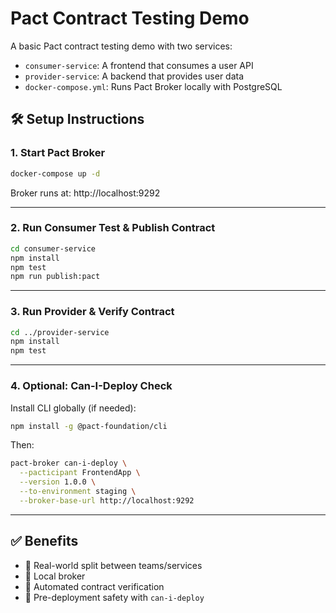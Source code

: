 # Pact Contract Testing Demo

A basic Pact contract testing demo with two services:
- `consumer-service`: A frontend that consumes a user API
- `provider-service`: A backend that provides user data
- `docker-compose.yml`: Runs Pact Broker locally with PostgreSQL

## 🛠 Setup Instructions

### 1. Start Pact Broker

```bash
docker-compose up -d
```

Broker runs at: http://localhost:9292

---

### 2. Run Consumer Test & Publish Contract

```bash
cd consumer-service
npm install
npm test
npm run publish:pact
```

---

### 3. Run Provider & Verify Contract

```bash
cd ../provider-service
npm install
npm test
```

---

### 4. Optional: Can-I-Deploy Check

Install CLI globally (if needed):

```bash
npm install -g @pact-foundation/cli
```

Then:

```bash
pact-broker can-i-deploy \
  --pacticipant FrontendApp \
  --version 1.0.0 \
  --to-environment staging \
  --broker-base-url http://localhost:9292
```

---

## ✅ Benefits

- 🔁 Real-world split between teams/services
- 🐳 Local broker
- 🧪 Automated contract verification
- 🛑 Pre-deployment safety with `can-i-deploy`